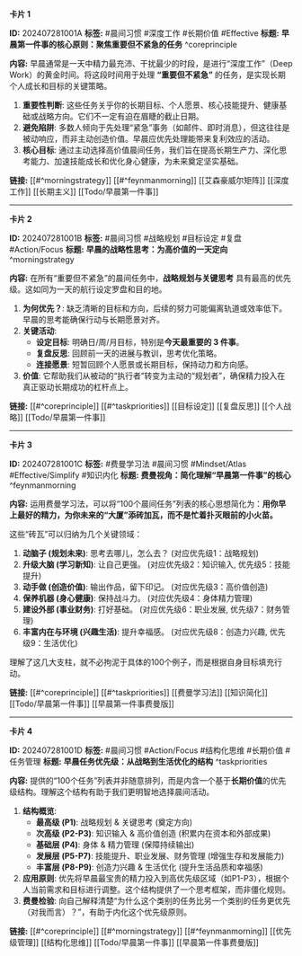 

**卡片 1**

**ID:** 202407281001A
**标签:** #晨间习惯 #深度工作  #长期价值 #Effective 
**标题:** **早晨第一件事的核心原则：聚焦重要但不紧急的任务** ^coreprinciple

**内容:**
早晨通常是一天中精力最充沛、干扰最少的时段，是进行“深度工作”（Deep Work）的黄金时间。将这段时间用于处理 **“重要但不紧急”** 的任务，是实现长期个人成长和目标的关键策略。

1.  **重要性判断**: 这些任务关乎你的长期目标、个人愿景、核心技能提升、健康基础或战略方向。它们不一定有迫在眉睫的截止日期。
2.  **避免陷阱**: 多数人倾向于先处理“紧急”事务（如邮件、即时消息），但这往往是被动响应，而非主动创造价值。早晨应优先处理能带来复利效应的活动。
3.  **核心目标**: 通过主动选择高价值晨间任务，我们旨在提高长期生产力、深化思考能力、加速技能成长和优化身心健康，为未来奠定坚实基础。

**链接:** [[#^morningstrategy]] [[#^feynmanmorning]] [[艾森豪威尔矩阵]]  [[深度工作]]  [[长期主义]] [[Todo/早晨第一件事]]

---

**卡片 2**

**ID:** 202407281001B
**标签:** #晨间习惯 #战略规划 #目标设定 #复盘 #Action/Focus
**标题:** **早晨的战略性思考：为高价值的一天定向** ^morningstrategy

**内容:**
在所有“重要但不紧急”的晨间任务中，**战略规划与关键思考** 具有最高的优先级。这如同为一天的航行设定罗盘和目的地。

1.  **为何优先？**: 缺乏清晰的目标和方向，后续的努力可能偏离轨道或效率低下。早晨的思考能确保行动与长期愿景对齐。
2.  **关键活动**:
    *   **设定目标**: 明确日/周/月目标，特别是**今天最重要的 3 件事**。
    *   **复盘反思**: 回顾前一天的进展与教训，思考优化策略。
    *   **连接愿景**: 短暂回顾个人愿景或长期目标，保持动力和方向感。
3.  **价值**: 它帮助我们从被动的“执行者”转变为主动的“规划者”，确保精力投入在真正驱动长期成功的杠杆点上。

**链接:** [[#^coreprinciple]] [[#^taskpriorities]] [[目标设定]] [[复盘反思]] [[个人战略]] [[Todo/早晨第一件事]]

---

**卡片 3**

**ID:** 202407281001C
**标签:** #费曼学习法 #晨间习惯 #Mindset/Atlas  #Effective/Simplify  #知识内化
**标题:** **费曼视角：简化理解“早晨第一件事”的核心** ^feynmanmorning

**内容:**
运用费曼学习法，可以将“100个晨间任务”列表的核心思想简化为：**用你早上最好的精力，为你未来的“大厦”添砖加瓦，而不是忙着扑灭眼前的小火苗。**

这些“砖瓦”可以归纳为几个关键领域：

1.  **动脑子 (规划未来)**: 思考去哪儿，怎么去？ (对应优先级1：战略规划)
2.  **升级大脑 (学习新知)**: 让自己更强。 (对应优先级2：知识输入, 优先级5：技能提升)
3.  **动手做 (创造价值)**: 输出作品，留下印记。 (对应优先级3：高价值创造)
4.  **保养机器 (身心健康)**: 保持战斗力。 (对应优先级4：身体精力管理)
5.  **建设外部 (事业财务)**: 打好基础。 (对应优先级6：职业发展, 优先级7：财务管理)
6.  **丰富内在与环境 (兴趣生活)**: 提升幸福感。 (对应优先级8：创造力兴趣, 优先级9：生活优化)

理解了这几大支柱，就不必拘泥于具体的100个例子，而是根据自身目标填充行动。

**链接:** [[#^coreprinciple]] [[#^taskpriorities]] [[费曼学习法]] [[知识简化]] [[Todo/早晨第一件事]] [[早晨第一件事费曼版]]

---

**卡片 4**

**ID:** 202407281001D
**标签:** #晨间习惯 #Action/Focus #结构化思维 #长期价值 #任务管理
**标题:** **早晨任务优先级：从战略到生活优化的结构** ^taskpriorities

**内容:**
提供的“100个任务”列表并非随意排列，而是内含一个基于**长期价值**的优先级结构。理解这个结构有助于我们更明智地选择晨间活动。

1.  **结构概览**:
    *   **最高级 (P1)**: 战略规划 & 关键思考 (奠定方向)
    *   **次高级 (P2-P3)**: 知识输入 & 高价值创造 (积累内在资本和外部成果)
    *   **基础层 (P4)**: 身体 & 精力管理 (保障持续输出)
    *   **发展层 (P5-P7)**: 技能提升、职业发展、财务管理 (增强生存和发展能力)
    *   **丰富层 (P8-P9)**: 创造力兴趣 & 生活优化 (提升生活品质和幸福感)
2.  **应用原则**: 优先将早晨最宝贵的精力投入到高优先级区域（如P1-P3），根据个人当前需求和目标进行调整。这个结构提供了一个思考框架，而非僵化规则。
3.  **费曼检验**: 向自己解释清楚“为什么这个类别的任务比另一个类别的任务更优先（对我而言）？”，有助于内化这个优先级原则。

**链接:** [[#^coreprinciple]] [[#^morningstrategy]] [[#^feynmanmorning]] [[优先级管理]] [[结构化思维]] [[Todo/早晨第一件事]] [[早晨第一件事费曼版]]